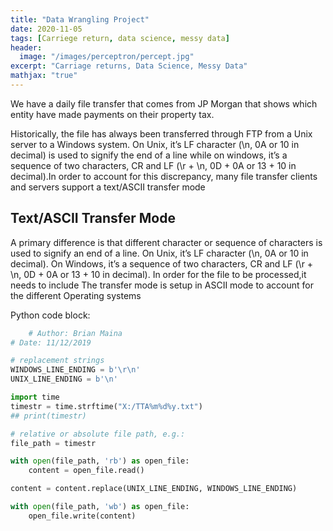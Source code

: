 ```yaml
---
title: "Data Wrangling Project"
date: 2020-11-05
tags: [Carriege return, data science, messy data]
header:
  image: "/images/perceptron/percept.jpg"
excerpt: "Carriage returns, Data Science, Messy Data"
mathjax: "true"
---
```


We have a daily file transfer that comes from JP Morgan that shows which entity have made payments on their property tax.

Historically, the file has always been transferred through FTP from a Unix server to a Windows system.
On Unix, it’s LF character (\n, 0A or 10 in decimal) is used to signify the end of a line while on windows, it’s a sequence of two characters, CR and LF (\r + \n, 0D + 0A or 13 + 10 in decimal).In order to account for this discrepancy, many file transfer clients and servers support a text/ASCII transfer mode

## Text/ASCII Transfer Mode

A primary difference is that different character or sequence of characters is used to signify an end of a line. On Unix, it’s LF character (\n, 0A or 10 in decimal). On Windows, it’s a sequence of two characters, CR and LF (\r + \n, 0D + 0A or 13 + 10 in decimal).
In order for the file to be processed,it needs to include 
The transfer mode is setup in ASCII mode to account for the different Operating systems 


Python code block:
```python
    # Author: Brian Maina
# Date: 11/12/2019

# replacement strings
WINDOWS_LINE_ENDING = b'\r\n'
UNIX_LINE_ENDING = b'\n'

import time
timestr = time.strftime("X:/TTA%m%d%y.txt")
## print(timestr)

# relative or absolute file path, e.g.:
file_path = timestr

with open(file_path, 'rb') as open_file:
    content = open_file.read()

content = content.replace(UNIX_LINE_ENDING, WINDOWS_LINE_ENDING)

with open(file_path, 'wb') as open_file:
    open_file.write(content)
```